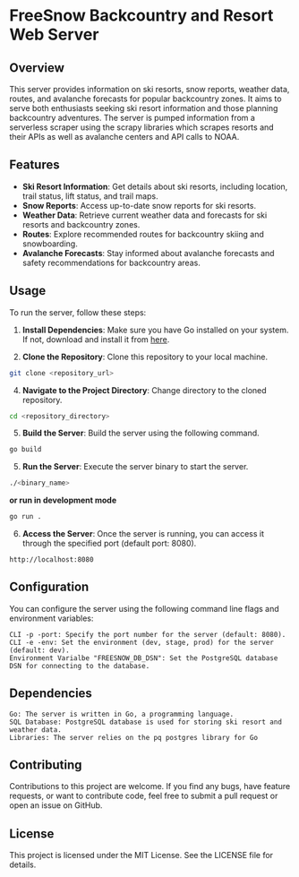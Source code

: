 # FreeSnow Backcountry and Resort Web Server 

## Overview

This server provides information on ski resorts, snow reports, weather data, routes, and 
avalanche forecasts for popular backcountry zones. It aims to serve both enthusiasts 
seeking ski resort information and those planning backcountry adventures. The server is pumped information
from a serverless scraper using the scrapy libraries which scrapes resorts and their APIs as well as 
avalanche centers and API calls to NOAA.

## Features

- **Ski Resort Information**: Get details about ski resorts, including location, trail status, lift status, and trail maps.
- **Snow Reports**: Access up-to-date snow reports for ski resorts.
- **Weather Data**: Retrieve current weather data and forecasts for ski resorts and backcountry zones.
- **Routes**: Explore recommended routes for backcountry skiing and snowboarding.
- **Avalanche Forecasts**: Stay informed about avalanche forecasts and safety recommendations for backcountry areas.

## Usage

To run the server, follow these steps:

1. **Install Dependencies**: Make sure you have Go installed on your system. If not, download and install it from [here](https://golang.org/dl/).

2. **Clone the Repository**: Clone this repository to your local machine.

```bash 
git clone <repository_url>
```

4. **Navigate to the Project Directory**: Change directory to the cloned repository.

```bash
cd <repository_directory>
```

5. **Build the Server**: Build the server using the following command.

```bash
go build
```

5. **Run the Server**: Execute the server binary to start the server.

```bash
./<binary_name>
```
**or run in development mode**
```bash
go run .
```

6. **Access the Server**: Once the server is running, you can access it through the 
specified port (default port: 8080).

```http
http://localhost:8080
```

## Configuration

You can configure the server using the following command line flags and environment variables:

    CLI -p -port: Specify the port number for the server (default: 8080).
    CLI -e -env: Set the environment (dev, stage, prod) for the server (default: dev).
    Environment Varialbe "FREESNOW_DB_DSN": Set the PostgreSQL database DSN for connecting to the database.

## Dependencies

    Go: The server is written in Go, a programming language.
    SQL Database: PostgreSQL database is used for storing ski resort and weather data.
    Libraries: The server relies on the pq postgres library for Go

## Contributing

Contributions to this project are welcome. If you find any bugs, have feature requests,
or want to contribute code, feel free to submit a pull request or open an issue on GitHub.

## License

This project is licensed under the MIT License. See the LICENSE file for details.
